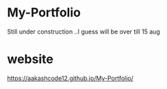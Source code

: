 # My-Portfolio
Still under construction ..I guess will be over till 15 aug



# website
https://aakashcode12.github.io/My-Portfolio/
